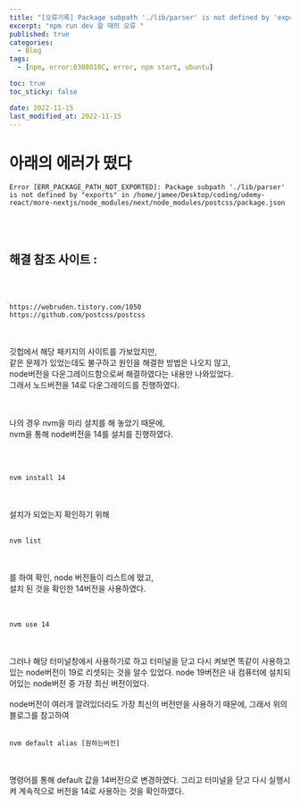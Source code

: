```yaml
---
title: "[오류기록] Package subpath './lib/parser' is not defined by 'exports' in"
excerpt: "npm run dev 할 때의 오류 "
published: true
categories:
  - Blog
tags:
  - [npm, error:0308010C, error, npm start, ubuntu]

toc: true
toc_sticky: false

date: 2022-11-15
last_modified_at: 2022-11-15
---
```


# 아래의 에러가 떴다

```
Error [ERR_PACKAGE_PATH_NOT_EXPORTED]: Package subpath './lib/parser' is not defined by "exports" in /home/jamee/Desktop/coding/udemy-react/more-nextjs/node_modules/next/node_modules/postcss/package.json
```

<br><br>

## 해결 참조 사이트 :

<br><br>

```
https://webruden.tistory.com/1050
https://github.com/postcss/postcss
```

<br><br>
깃헙에서 해당 패키지의 사이트를 가보았지만,  
같은 문제가 있었는데도 불구하고 원인을 해결한 방법은 나오지 않고,  
node버전을 다운그레이드함으로써 해결하였다는 내용만 나와있었다.  
그래서 노드버전을 14로 다운그레이드를 진행하였다.  
<br><br>

나의 경우 nvm을 미리 설치를 해 놓았기 때문에,  
nvm을 통해 node버전을 14를 설치를 진행하였다.

<br><br>

```
nvm install 14
```

<br><br>
설치가 되었는지 확인하기 위해
<br><br>

```
nvm list
```

<br><br>
를 하여 확인, node 버전들이 리스트에 떴고,  
설치 된 것을 확인한 14버전을 사용하였다.  
<br><br>

```
nvm use 14
```

<br><br>
그러나 해당 터미널창에서 사용하기로 하고 터미널을 닫고 다시 켜보면
똑같이 사용하고있는 node버전이 19로 리셋되는 것을 알수 있었다.
node 19버전은 내 컴퓨터에 설치되어있는 node버전 중 가장 최신 버전이었다.
<br><br>
node버전이 여러개 깔려있더라도 가장 최신의 버전만을 사용하기 때문에,
그래서 위의 블로그를 참고하여
<br><br>

```
nvm default alias [원하는버전]
```

<br><br>
명령어를 통해 default 값을 14버전으로 변경하였다.
그리고 터미널을 닫고 다시 실행시켜
계속적으로 버전을 14로 사용하는 것을 확인하였다.
<br><br>
